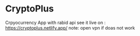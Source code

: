 # CryptoPlus
Crpyocurrency App  with rabid api 
see it live on : https://cryptoplus.netlify.app/
note: open vpn if doas not work 
